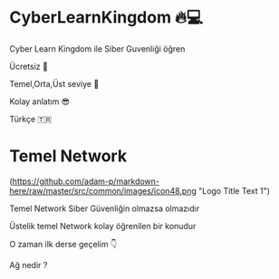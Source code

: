 # CyberLearnKingdom 🔥💻
Cyber Learn Kingdom ile Siber Guvenliği öğren

Ücretsiz 🤩

Temel,Orta,Üst seviye 🚀

Kolay anlatım 😎

Türkçe 🇹🇷

# Temel Network

(https://github.com/adam-p/markdown-here/raw/master/src/common/images/icon48.png "Logo Title Text 1")

Temel Network Siber Güvenliğin olmazsa olmazıdır

Üstelik temel Network kolay öğrenilen bir konudur

O zaman ilk derse geçelim 👇

Ağ nedir ?
